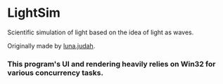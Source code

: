 # LightSim
Scientific simulation of light based on the idea of light as waves.

Originally made by [luna.judah](https://forum.snap.berkeley.edu/u/luna.judah/summary).

### This program's UI and rendering heavily relies on Win32 for various concurrency tasks.
